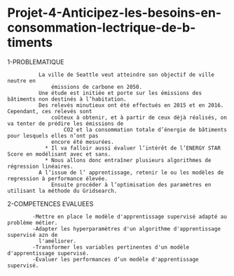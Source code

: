 # Projet-4-Anticipez-les-besoins-en-consommation-lectrique-de-b-timents

1-PROBLEMATIQUE

		      La ville de Seattle veut atteindre son objectif de ville neutre en 
          	      émissions de carbone en 2050.
		      Une étude est initiée et porte sur les émissions des bâtiments non destinés à l’habitation.
		      Des relevés minutieux ont été effectués en 2015 et en 2016. Cependant, ces relevés sont 			
          	      coûteux à obtenir, et à partir de ceux déjà réalisés, on va tenter de prédire les émissions de 		
                      CO2 et la consommation totale d’énergie de bâtiments pour lesquels elles n’ont pas 			
          	      encore été mesurées.
		        * Il va falloir aussi évaluer l’intérêt de l’ENERGY STAR Score en modélisant avec et sans.
		        * Nous allons donc entraîner plusieurs algorithmes de régression linéaires.
		      A l’issue de l’ apprentissage, retenir le ou les modèles de regression à performance élevée.     		
          	      Ensuite procéder à l’optimisation des paramètres en utilisant la méthode du Gridsearch.

2-COMPETENCES EVALUEES

		    -Mettre en place le modèle d'apprentissage supervisé adapté au problème métier.
		    -Adapter les hyperparamètres d'un algorithme d'apprentissage supervisé azn de
		      l'améliorer.
		    -Transformer les variables pertinentes d'un modèle d'apprentissage supervisé.
		    -Évaluer les performances d’un modèle d'apprentissage supervisé.
